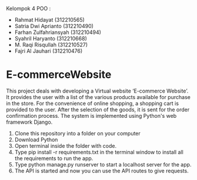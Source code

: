 Kelompok 4 POO :
- Rahmat Hidayat (312210565)
- Satria Dwi Aprianto (312210490)
- Farhan Zulfahriansyah (312210494)
- Syahril Haryanto (312210668)
- M. Raqi Risqullah (312210527)
- Fajri Al Jauhari (312210476)

# E-commerceWebsite
This project deals with developing a Virtual website ‘E-commerce Website’. It provides the user with a list of the various products available for purchase in the store. For the convenience of online shopping, a shopping cart is provided to the user. After the selection of the goods, it is sent for the order confirmation process. The system is implemented using Python's web framework Django.

1. Clone this repository into a folder on your computer
2. Download Python
3. Open terminal inside the folder with code.
4. Type pip install -r requirements.txt in the terminal window to install all the requirements to run the app.
5. Type python manage.py runserver to start a localhost server for the app.
6. The API is started and now you can use the API routes to give requests.
